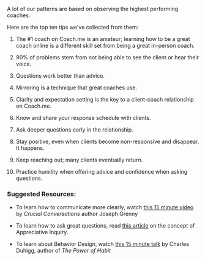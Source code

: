 A lot of our patterns are based on observing the highest performing coaches.

Here are the top ten tips we've collected from them:

1. The #1 coach on Coach.me is an amateur; learning how to be a great coach online is a different skill set from being a great in-person coach.

2. 90% of problems stem from not being able to see the client or hear their voice.

3. Questions work better than advice.

4. Mirroring is a technique that great coaches use.

5. Clarity and expectation setting is the key to a client-coach relationship on Coach.me.

6. Know and share your response schedule with clients.

7. Ask deeper questions early in the relationship.

8. Stay positive, even when clients become non-responsive and disappear. It happens.

9. Keep reaching out; many clients eventually return.

10. Practice humility when offering advice and confidence when asking questions.

### Suggested Resources:

* To learn how to communicate more clearly, watch [this 15 minute video](https://www.youtube.com/watch?v=PuJgqTs-G44) by _Crucial Conversations_ author Joseph Grenny

* To learn how to ask great questions, read [this article](http://www.mindtools.com/pages/article/newTMC_85.htm) on the concept of Appreciative Inquiry.

* To learn about Behavior Design, watch [this 15 minute talk](https://www.youtube.com/watch?v=OMbsGBlpP30 ) by Charles Duhigg, author of _The Power of Habit_
